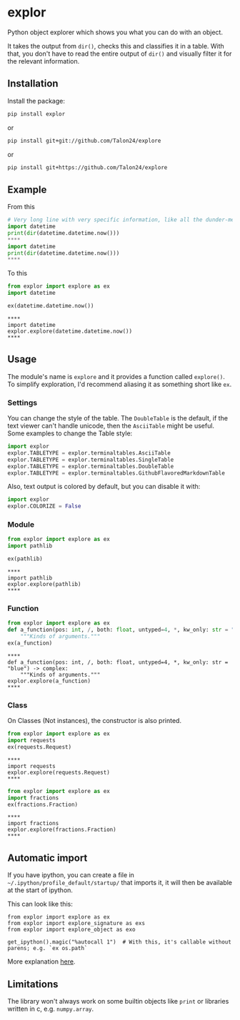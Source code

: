# explor
Python object explorer which shows you what you can do with an object.

It takes the output from `dir()`, checks this and classifies it in a table.
With that, you don't have to read the entire output of `dir()` and visually
filter it for the relevant information.

## Installation

Install the package:
```bash
pip install explor
```
or
```bash
pip install git+git://github.com/Talon24/explore
```
or
```bash
pip install git+https://github.com/Talon24/explore
```

## Example

From this

```python
# Very long line with very specific information, like all the dunder-methods
import datetime
print(dir(datetime.datetime.now()))
****
import datetime
print(dir(datetime.datetime.now()))
****
```

To this

```python
from explor import explore as ex
import datetime

ex(datetime.datetime.now())
```
```
****
import datetime
explor.explore(datetime.datetime.now())
****
```

## Usage

The module's name is `explore` and it provides a function called `explore()`.
To simplify exploration, I'd recommend aliasing it as something short like `ex`.
### Settings

You can change the style of the table. The `DoubleTable` is the default, if the text viewer can't handle unicode,
then the `AsciiTable` might be useful. Some examples to change the Table style:
```python
import explor
explor.TABLETYPE = explor.terminaltables.AsciiTable
explor.TABLETYPE = explor.terminaltables.SingleTable
explor.TABLETYPE = explor.terminaltables.DoubleTable
explor.TABLETYPE = explor.terminaltables.GithubFlavoredMarkdownTable
```
Also, text output is colored by default, but you can disable it with:
```python
import explor
explor.COLORIZE = False
```

### Module

```python
from explor import explore as ex
import pathlib

ex(pathlib)
```
```
****
import pathlib
explor.explore(pathlib)
****
```

### Function

```python
from explor import explore as ex
def a_function(pos: int, /, both: float, untyped=4, *, kw_only: str = "blue") -> complex:
    """Kinds of arguments."""
ex(a_function)
```
```
****
def a_function(pos: int, /, both: float, untyped=4, *, kw_only: str = "blue") -> complex:
    """Kinds of arguments."""
explor.explore(a_function)
****
```

### Class

On Classes (Not instances), the constructor is also printed.

```python
from explor import explore as ex
import requests
ex(requests.Request)
```
```
****
import requests
explor.explore(requests.Request)
****
```

```python
from explor import explore as ex
import fractions
ex(fractions.Fraction)
```
```
****
import fractions
explor.explore(fractions.Fraction)
****
```

## Automatic import
If you have ipython, you can create a file in `~/.ipython/profile_default/startup/` that imports it,
it will then be available at the start of ipython.

This can look like this:
```
from explor import explore as ex
from explor import explore_signature as exs
from explor import explore_object as exo

get_ipython().magic("%autocall 1")  # With this, it's callable without parens; e.g. `ex os.path`
```

More explanation [here](https://towardsdatascience.com/how-to-automatically-import-your-favorite-libraries-into-ipython-or-a-jupyter-notebook-9c69d89aa343).


## Limitations

The library won't always work on some builtin objects like `print` or libraries written in c, e.g. `numpy.array`.
